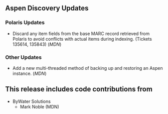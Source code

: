 ## Aspen Discovery Updates
### Polaris Updates
- Discard any item fields from the base MARC record retrieved from Polaris to avoid conflicts with actual items during indexing. (Tickets 135614, 135843) (*MDN*)

### Other Updates
- Add a new multi-threaded method of backing up and restoring an Aspen instance. (*MDN*)

## This release includes code contributions from
- ByWater Solutions
  - Mark Noble (MDN)
